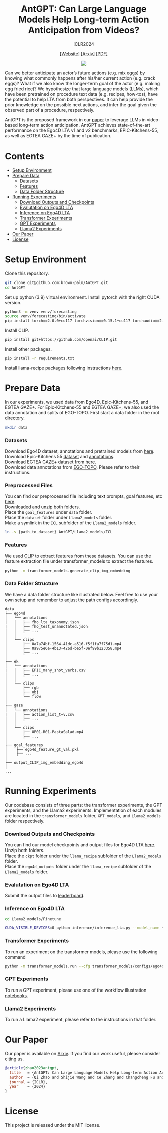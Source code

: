 <div align="center">

# AntGPT: Can Large Language Models Help Long-term Action Anticipation from Videos?

ICLR2024

[[Website]](https://brown-palm.github.io/AntGPT/)
[[Arxiv]](https://arxiv.org/abs/2307.16368)
[[PDF]](https://arxiv.org/pdf/2307.16368.pdf)

![](assets/main.gif)
</div>

Can we better anticipate an actor’s future actions (e.g. mix eggs) by knowing what commonly happens after his/her current action (e.g. crack eggs)? What if we also know the longer-term goal of the actor (e.g. making egg fried rice)? We hypothesize that large language models (LLMs), which have been pretrained on procedure text data (e.g. recipes, how-tos), have the potential to help LTA from both perspectives. It can help provide the prior knowledge on the possible next actions, and infer the goal given the observed part of a procedure, respectively. 

AntGPT is the proposed framework in our [paper](https://arxiv.org/abs/2307.16368) to leverage LLMs in video-based long-term action anticipation. AntGPT achieves state-of-the-art performance on the Ego4D LTA v1 and v2 benchmarks, EPIC-Kitchens-55, as well as EGTEA GAZE+ by the time of publication.

# Contents
- [Setup Environment](#Setup-Environment)
- [Prepare Data](#Prepare-Data)
  - [Datasets](#Datasets)
  - [Features](#Features)
  - [Data Folder Structure](#Data-Folder-Structure)
- [Running Experiments](#Running-Experiments)
  - [Download Outputs and Checkpoints](#Download-Outputs-and-Checkpoints)
  - [Evalutation on Ego4D LTA](#Evalutation-on-Ego4D-LTA)
  - [Inference on Ego4D LTA](#Inference-on-Ego4D-LTA)
  - [Transformer Experiments](#Transformer-Experiments)
  - [GPT Experiments](#GPT-Experiments)
  - [Llama2 Experiments](#Llama2-Experiments)
- [Our Paper](#Our-Paper)
- [License](#License)

# Setup Environment

Clone this repository.

```bash
git clone git@github.com:brown-palm/AntGPT.git
cd AntGPT
```

Set up python (3.9) virtual environment. Install pytorch with the right CUDA version. 

```bash
python3 -m venv venv/forecasting
source venv/forecasting/bin/activate
pip install torch==2.0.0+cu117 torchvision==0.15.1+cu117 torchaudio==2.0.1 --extra-index-url https://download.pytorch.org/whl/cu117
```

Install CLIP.
```bash
pip install git+https://github.com/openai/CLIP.git
```

Install other packages.

```bash
pip install -r requirements.txt 
```

Install llama-recipe packages following instructions [here](https://github.com/facebookresearch/llama-recipes).

# Prepare Data 

In our experiments, we used data from Ego4D, Epic-Kitchens-55, and EGTEA GAZE+. For Epic-Kitchens-55 and EGTEA GAZE+, we also used the data annotation and splits of EGO-TOPO. First start a data folder in the root directory.
```bash
mkdir data
```

### Datasets

Download Ego4D dataset, annotations and pretrained models from [here](https://github.com/EGO4D/forecasting). <br>
Download Epic-Kitchens 55 [dataset](https://github.com/epic-kitchens/epic-kitchens-download-scripts) and [annotations](https://github.com/epic-kitchens/epic-kitchens-55-annotations). <br>
Download EGTEA GAZE+ dataset from [here](https://cbs.ic.gatech.edu/fpv/). <br>
Download data annotations from [EGO-TOPO](https://github.com/facebookresearch/ego-topo/tree/main). Please refer to their instructions. 

### Preprocessed Files 
You can find our preprocessed file including text prompts, goal features, etc [here](https://drive.google.com/drive/folders/1dPxJyAVBmd5k9i5fYnSoDFRGKY_wsRwN). <br>
Downloaded and unzip both folders. <br>
Place the `goal_features` under `data` folder. <br>
Place the `dataset` folder under `Llama2_models` folder. <br>
Make a symlink in the `ICL` subfolder of the `Llama2_models` folder.
```bash
ln -s {path_to_dataset} AntGPT/Llama2_models/ICL
```

### Features
We used [CLIP](https://github.com/openai/CLIP) to extract features from these datasets.
You can use the feature extraction file under transformer_models to extract the features.
```bash
python -m transformer_models.generate_clip_img_embedding
```

### Data Folder Structure
We have a data folder structure like illustrated below. Feel free to use your own setup and remember to adjust the path configs accordingly.
```
data
├── ego4d 
│   └── annotations
|   │   ├── fho_lta_taxonomy.json
|   │   ├── fho_test_unannotated.json
│   │   ├── ...
│   │
│   └── clips
│       ├── 0a7a74bf-1564-41dc-a516-f5f1fa7f75d1.mp4
│       ├── 0a975e6e-4b13-426d-be5f-0ef99b123358.mp4
│       ├── ...
│
├── ek 
│   └── annotations
|   │   ├── EPIC_many_shot_verbs.csv
│   │   ├── ...
│   │
│   └── clips
│       ├── rgb
│       ├── obj
│       └── flow
│
├── gaze 
│   └── annotations
|   │   ├── action_list_t+v.csv
│   │   ├── ...
│   │
│   └── clips
│       ├── OP01-R01-PastaSalad.mp4
│       ├── ...
│
├── goal_features
│    ├── ego4d_feature_gt_val.pkl 
│    ├── ...
│
├── output_CLIP_img_embedding_ego4d
│
...
```

# Running Experiments
Our codebase consists of three parts: the transformer experiments, the GPT experiments, and the Llama2 experiments. Implementation of each modules are located in the `transformer_models` folder, `GPT_models`, and `Llama2_models` folder respectively.

### Download Outputs and Checkpoints
You can find our model checkpoints and output files for Ego4D LTA [here](https://drive.google.com/drive/folders/1dPxJyAVBmd5k9i5fYnSoDFRGKY_wsRwN). <br>
Unzip both folders. <br>
Place the `ckpt` folder under the `llama_recipe` subfolder of the `Llama2_models` folder. <br>
Place the `ego4d_outputs` folder under the `llama_recipe` subfolder of the `Llama2_models` folder.

### Evalutation on Ego4D LTA
Submit the output files to [leaderboard](https://eval.ai/web/challenges/challenge-page/1598/leaderboard).

### Inference on Ego4D LTA
```bash
cd Llama2_models/Finetune
```
```bash
CUDA_VISIBLE_DEVICES=0 python inference/inference_lta.py --model_name {your llama checkpoint path} --peft_model {pretrained model path} --prompt_file ../dataset/test_nseg8_recog_egovlp.jsonl --response_path {output file path}
```

### Transformer Experiments
To run an experiment on the transformer models, please use the following command

```bash
python -m transformer_models.run --cfg transformer_models/configs/ego4d_image_pred_in8.yaml --exp_name ego4d_lta/clip_feature_in8
```

### GPT Experiments

To run a GPT experiment, please use one of the workflow illustration [notebooks](llm_models/Finetuning/workflow_illustration.ipynb).


### Llama2 Experiments

To run a Llama2 experiment, please refer to the instructions in that folder.

# Our Paper 

Our paper is available on [Arxiv](https://arxiv.org/abs/2307.16368). If you find our work  useful, please consider citing us. 
```bibtex
@article{zhao2023antgpt,
  title   = {AntGPT: Can Large Language Models Help Long-term Action Anticipation from Videos?},
  author  = {Qi Zhao and Shijie Wang and Ce Zhang and Changcheng Fu and Minh Quan Do and Nakul Agarwal and Kwonjoon Lee and Chen Sun},
  journal = {ICLR},
  year    = {2024}
}
```

# License

This project is released under the MIT license.
